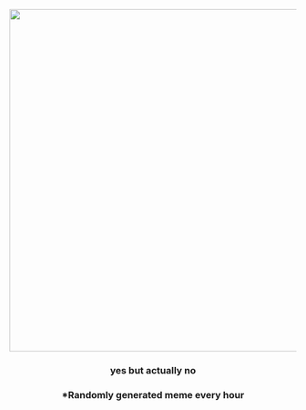 <p align="center">
        <img src="https://i.redd.it/kcft0rew2ly91.jpg" width="600" height="600">
        </p>
        <h3 align="center">yes but actually no</h3>
        <h3 align="center">*Randomly generated meme every hour</h3>
    